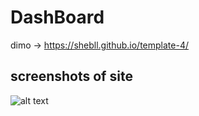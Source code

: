 # DashBoard 

dimo -> https://shebll.github.io/template-4/ 
## screenshots of site  
![alt text](http://url/to/img.png)
